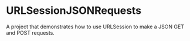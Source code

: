# URLSessionJSONRequests

A project that demonstrates how to use URLSession to make a JSON GET and POST requests.
